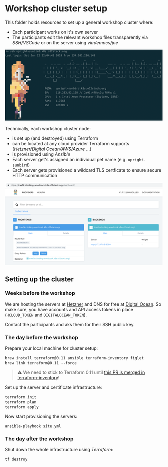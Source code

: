 # Workshop cluster setup

This folder holds resources to set up a general workshop 
cluster where:

* Each participant works on it's own server
* The participants edit the relevant workshop files transparently via _SSH/VSCode_ or on the server using _vim/emacs/joe_

![alt](docs/workshop-login.png)

Technically, each workshop cluster node:

* is set up (and destroyed) using Terraform
* can be located at any cloud provider Terraform supports (_Hetzner/Digital Ocean/AWS/Azure_ ...)
* is provisioned using _Ansible_
* Each server get's assigned an individual pet name (e.g. `upright-sunbird`)
* Each server gets provisioned a wildcard TLS certficate to ensure secure HTTP communication

![alt](docs/traefik-tls.png)

## Setting up the cluster

### Weeks before the workshop

We are hosting the servers at [Hetzner](https://accounts.hetzner.com) and DNS for free at [Digital Ocean](https://cloud.digitalocean.com/). So make sure, you have accounts and
API access tokens in place (`HCLOUD_TOKEN` and `DIGITALOCEAN_TOKEN`).

Contact the participants and aks them for their SSH public key.

### The day before the workshop

Prepare your local machine for cluster setup:

```
brew install terraform@0.11 ansible terraform-inventory figlet
brew link terraform@0.11 --force
```

> ⚠️ We need to stick to Terraform 0.11 until [this PR is merged in terraform-inventory](https://github.com/adammck/terraform-inventory/pull/114)!

Set up the server and certificate infrastructure:

```
terraform init
terraform plan
terraform apply
```

Now start provisioning the servers:

```
ansible-playbook site.yml
```

### The day after the workshop

Shut down the whole infrastructure using _Terraform_:

```
tf destroy
```
